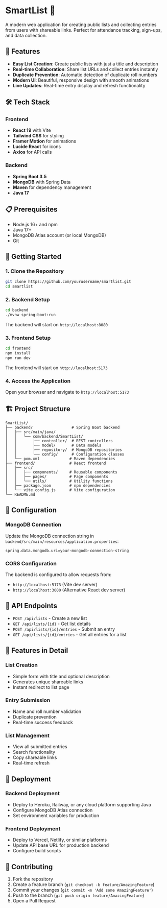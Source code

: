 # SmartList 📝

A modern web application for creating public lists and collecting entries from users with shareable links. Perfect for attendance tracking, sign-ups, and data collection.

## 🚀 Features

- **Easy List Creation**: Create public lists with just a title and description
- **Real-time Collaboration**: Share list URLs and collect entries instantly
- **Duplicate Prevention**: Automatic detection of duplicate roll numbers
- **Modern UI**: Beautiful, responsive design with smooth animations
- **Live Updates**: Real-time entry display and refresh functionality

## 🛠️ Tech Stack

### Frontend
- **React 19** with Vite
- **Tailwind CSS** for styling
- **Framer Motion** for animations
- **Lucide React** for icons
- **Axios** for API calls

### Backend
- **Spring Boot 3.5**
- **MongoDB** with Spring Data
- **Maven** for dependency management
- **Java 17**

## 📋 Prerequisites

- Node.js 16+ and npm
- Java 17+
- MongoDB Atlas account (or local MongoDB)
- Git

## 🚀 Getting Started

### 1. Clone the Repository

```bash
git clone https://github.com/yourusername/smartlist.git
cd smartlist
```

### 2. Backend Setup

```bash
cd backend
./mvnw spring-boot:run
```

The backend will start on `http://localhost:8080`

### 3. Frontend Setup

```bash
cd frontend
npm install
npm run dev
```

The frontend will start on `http://localhost:5173`

### 4. Access the Application

Open your browser and navigate to `http://localhost:5173`

## 🏗️ Project Structure

```
SmartList/
├── backend/                 # Spring Boot backend
│   ├── src/main/java/
│   │   └── com/backend/SmartList/
│   │       ├── controller/  # REST controllers
│   │       ├── model/       # Data models
│   │       ├── repository/  # MongoDB repositories
│   │       └── config/      # Configuration classes
│   └── pom.xml             # Maven dependencies
├── frontend/               # React frontend
│   ├── src/
│   │   ├── components/     # Reusable components
│   │   ├── pages/          # Page components
│   │   └── utils/          # Utility functions
│   ├── package.json        # npm dependencies
│   └── vite.config.js      # Vite configuration
└── README.md
```

## 🔧 Configuration

### MongoDB Connection

Update the MongoDB connection string in `backend/src/main/resources/application.properties`:

```properties
spring.data.mongodb.uri=your-mongodb-connection-string
```

### CORS Configuration

The backend is configured to allow requests from:
- `http://localhost:5173` (Vite dev server)
- `http://localhost:3000` (Alternative React dev server)

## 📡 API Endpoints

- `POST /api/lists` - Create a new list
- `GET /api/lists/{id}` - Get list details
- `POST /api/lists/{id}/entries` - Submit an entry
- `GET /api/lists/{id}/entries` - Get all entries for a list

## 🎨 Features in Detail

### List Creation
- Simple form with title and optional description
- Generates unique shareable links
- Instant redirect to list page

### Entry Submission
- Name and roll number validation
- Duplicate prevention
- Real-time success feedback

### List Management
- View all submitted entries
- Search functionality
- Copy shareable links
- Real-time refresh

## 🚀 Deployment

### Backend Deployment
- Deploy to Heroku, Railway, or any cloud platform supporting Java
- Configure MongoDB Atlas connection
- Set environment variables for production

### Frontend Deployment
- Deploy to Vercel, Netlify, or similar platforms
- Update API base URL for production backend
- Configure build scripts

## 🤝 Contributing

1. Fork the repository
2. Create a feature branch (`git checkout -b feature/AmazingFeature`)
3. Commit your changes (`git commit -m 'Add some AmazingFeature'`)
4. Push to the branch (`git push origin feature/AmazingFeature`)
5. Open a Pull Request
